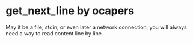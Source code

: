 # get_next_line by ocapers
May it be a file, stdin, or even later a network connection, you will always need a way to read content line by line.
